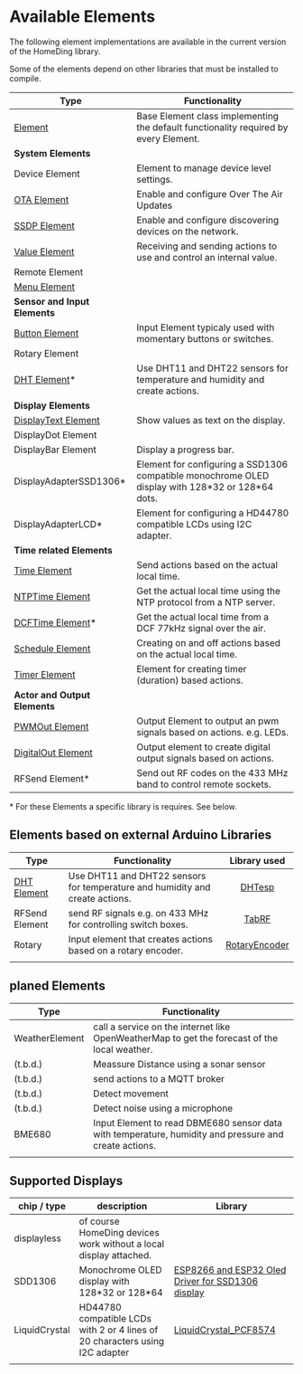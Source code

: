 # Available Elements

The following element implementations are available in the current version of the HomeDing library.

Some of the elements depend on other libraries that must be installed to compile.

| Type                                      | Functionality                                                                                      |
| ----------------------------------------- | -------------------------------------------------------------------------------------------------- |
| [Element](ElementClass)                   | Base Element class implementing the default functionality required by every Element.               |
| **System Elements**                       |
| Device Element                            | Element to manage device level settings.                                                           |
| [OTA Element](otaelement)                 | Enable and configure Over The Air Updates                                                          |
| [SSDP Element](ssdpelement)               | Enable and configure discovering devices on the network.                                           |
| [Value Element](ValueElement)             | Receiving and sending actions to use and control an internal value.                                |
| Remote Element                            |                                                                                                    |
| [Menu Element](MenuElement)               |                                                                                                    |
| **Sensor and Input Elements**             |                                                                                                    |
| [Button Element](ButtonElement)           | Input Element typicaly used with momentary buttons or switches.                                    |
| Rotary Element                            |                                                                                                    |
| [DHT Element](DHTElement)*                | Use DHT11 and DHT22 sensors for temperature and humidity and create actions.                       |
| **Display Elements**                      |                                                                                                    |
| [DisplayText Element](displaytextelement) | Show values as text on the display.                                                                |
| DisplayDot Element                        |                                                                                                    |
| DisplayBar Element                        | Display a progress bar.                                                                            |
| DisplayAdapterSSD1306*                    | Element for configuring a SSD1306 compatible monochrome OLED display with 128\*32 or 128\*64 dots. |
| DisplayAdapterLCD*                        | Element for configuring a HD44780 compatible LCDs using I2C adapter.                               |
| **Time related Elements**                 |                                                                                                    |
| [Time Element](timeelement)               | Send actions based on the actual local time.                                                       |
| [NTPTime Element](ntptimeelement)         | Get the actual local time using the NTP protocol from a NTP server.                                |
| [DCFTime Element](dcftimeelement)*        | Get the actual local time from a DCF 77kHz signal over the air.                                    |
| [Schedule Element](ScheduleElement)       | Creating on and off actions based on the actual local time.                                        |
| [Timer Element](timerelement)             | Element for creating timer (duration) based actions.                                               |
| **Actor and Output Elements**             |                                                                                                    |
| [PWMOut Element](PWMOutElement)           | Output Element to output an pwm signals based on actions. e.g. LEDs.                               |
| [DigitalOut Element](digitaloutelement)   | Output element to create digital output signals based on actions.                                  |
| RFSend Element*                           | Send out RF codes on the 433 MHz band to control remote sockets.                                   |

\* For these Elements a specific library is requires. See below.

## Elements based on external Arduino Libraries

| Type                      | Functionality                                                                | Library used    |
| ------------------------- | ---------------------------------------------------------------------------- | :-------------: |
| [DHT Element](DHTElement) | Use DHT11 and DHT22 sensors for temperature and humidity and create actions. | [DHTesp]        |
| RFSend Element            | send RF signals e.g. on 433 MHz for controlling switch boxes.                | [TabRF]         |
| Rotary                    | Input element that creates actions based on a rotary encoder.                | [RotaryEncoder] |
|                           |

[DHTesp]: https://github.com/beegee-tokyo/DHTesp "DHT library for ESP boards."
[TabRF]: https://github.com/mathertel/tabrf "Table driven RF library"
[RotaryEncoder]: http://www.mathertel.de/Arduino/RotaryEncoderLibrary.aspx "A library for using a rotary encoder as an input."

## planed Elements

| Type           | Functionality                                                                                         |
| -------------- | ----------------------------------------------------------------------------------------------------- |
| WeatherElement | call a service on the internet like OpenWeatherMap to get the forecast of the local weather.          |
| (t.b.d.)       | Meassure Distance using a sonar sensor                                                                |
| (t.b.d.)       | send actions to a MQTT broker                                                                         |
| (t.b.d.)       | Detect movement                                                                                       |
| (t.b.d.)       | Detect noise using a microphone                                                                       |
| BME680         | Input Element to read DBME680 sensor data with temperature, humidity and pressure and create actions. |
|                |

## Supported Displays

| chip / type   | description                                                                  | Library                                             |
| ------------- | ---------------------------------------------------------------------------- | --------------------------------------------------- |
| displayless   | of course HomeDing devices work without a local display attached.            |                                                     |
| SDD1306       | Monochrome OLED display with 128\*32 or 128\*64                              | [ESP8266 and ESP32 Oled Driver for SSD1306 display] |
| LiquidCrystal | HD44780 compatible LCDs with 2 or 4 lines of 20 characters using I2C adapter | [LiquidCrystal_PCF8574]                             |
|               |
[ESP8266 and ESP32 Oled Driver for SSD1306 display]: ()
[LiquidCrystal_PCF8574]: (https://www.mathertel.de/arduino/LiquidCrystal_PCF8574.aspx)